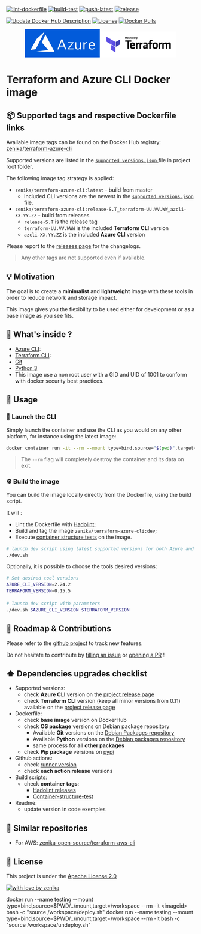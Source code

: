 [![lint-dockerfile](https://github.com/zenika-open-source/terraform-azure-cli/actions/workflows/lint-dockerfile.yml/badge.svg)](https://github.com/zenika-open-source/terraform-azure-cli/actions/workflows/lint-dockerfile.yml)
[![build-test](https://github.com/zenika-open-source/terraform-azure-cli/actions/workflows/build-test.yml/badge.svg)](https://github.com/zenika-open-source/terraform-azure-cli/actions/workflows/build-test.yml)
[![push-latest](https://github.com/zenika-open-source/terraform-azure-cli/actions/workflows/push-latest.yml/badge.svg)](https://github.com/zenika-open-source/terraform-azure-cli/actions/workflows/push-latest.yml)
[![release](https://github.com/zenika-open-source/terraform-azure-cli/actions/workflows/release.yml/badge.svg)](https://github.com/zenika-open-source/terraform-azure-cli/actions/workflows/release.yml)

[![Update Docker Hub Description](https://github.com/zenika-open-source/terraform-azure-cli/actions/workflows/dockerhub-description.yml/badge.svg)](https://github.com/zenika-open-source/terraform-azure-cli/actions/workflows/dockerhub-description.yml)
[![License](https://img.shields.io/badge/License-Apache%202.0-blue.svg)](https://opensource.org/licenses/Apache-2.0)
[![Docker Pulls](https://img.shields.io/docker/pulls/zenika/terraform-azure-cli.svg)](https://hub.docker.com/r/zenika/terraform-azure-cli/)

<p align="center">
  <a href="https://azure.microsoft.com"><img width="200" src="https://github.com/Zenika/terraform-azure-cli/raw/master/resources/azure-logo.png"></a>
  <a href="https://www.terraform.io/"><img width="200" src="https://github.com/Zenika/terraform-azure-cli/raw/master/resources/terraform-logo.png"></a>
</p>

# Terraform and Azure CLI Docker image

## 📦 Supported tags and respective Dockerfile links
Available image tags can be found on the Docker Hub registry: [zenika/terraform-azure-cli](https://hub.docker.com/r/zenika/terraform-azure-cli/tags)

Supported versions are listed in the [`supported_versions.json` ](https://github.com/zenika-open-source/terraform-azure-cli/blob/master/supported_versions.json) file in project root folder.

The following image tag strategy is applied:
* `zenika/terraform-azure-cli:latest` - build from master
  * Included CLI versions are the newest in the [`supported_versions.json` ](https://github.com/zenika-open-source/terraform-azure-cli/blob/master/supported_versions.json) file.
* `zenika/terraform-azure-cli:release-S.T_terraform-UU.VV.WW_azcli-XX.YY.ZZ` - build from releases
  * `release-S.T` is the release tag
  * `terraform-UU.VV.WWW` is the included **Terraform CLI** version
  * `azcli-XX.YY.ZZ` is the included **Azure CLI** version

Please report to the [releases page](https://github.com/zenika-open-source/terraform-azure-cli/releases) for the changelogs.

> Any other tags are not supported even if available.

## 💡 Motivation
The goal is to create a **minimalist** and **lightweight** image with these tools in order to reduce network and storage impact.

This image gives you the flexibility to be used either for development or as a base image as you see fits.

## 🔧 What's inside ?

* [Azure CLI](https://docs.microsoft.com/cli/azure/?view=azure-cli-latest):
* [Terraform CLI](https://www.terraform.io/docs/commands/index.html):
* [Git](https://git-scm.com/)
* [Python 3](https://www.python.org/)
* This image use a non root user with a GID and UID of 1001 to conform with docker security best practices.

## 🚀 Usage

### 🐚 Launch the CLI
Simply launch the container and use the CLI as you would on any other platform, for instance using the latest image:

```bash
docker container run -it --rm --mount type=bind,source="$(pwd)",target=/workspace zenika/terraform-azure-cli:latest
```

> The `--rm` flag will completely destroy the container and its data on exit.

### ⚙️ Build the image
You can build the image locally directly from the Dockerfile, using the build script.

It will :
* Lint the Dockerfile with [Hadolint](https://github.com/hadolint/hadolint);
* Build and tag the image `zenika/terraform-azure-cli:dev`;
* Execute [container structure tests](https://github.com/GoogleContainerTools/container-structure-test) on the image.

```bash
# launch dev script using latest supported versions for both Azure and Terraform CLI
./dev.sh
```

Optionally, it is possible to choose the tools desired versions:

```bash
# Set desired tool versions
AZURE_CLI_VERSION=2.24.2
TERRAFORM_VERSION=0.15.5

# launch dev script with parameters
./dev.sh $AZURE_CLI_VERSION $TERRAFORM_VERSION
```

## 🙏 Roadmap & Contributions
Please refer to the [github project](https://github.com/zenika-open-source/terraform-azure-cli/projects/1) to track new features.

Do not hesitate to contribute by [filling an issue](https://github.com/zenika-open-source/terraform-azure-cli/issues/new) or [opening a PR](https://github.com/zenika-open-source/terraform-azure-cli/pulls) !

## ⬆️ Dependencies upgrades checklist

* Supported versions:
  * check **Azure CLI** version on the [project release page](https://github.com/Azure/azure-cli/releases)
  * check **Terraform CLI** version (keep all minor versions from 0.11) available on the [project release page](https://github.com/hashicorp/terraform/releases)
* Dockerfile:
  * check **base image** version on DockerHub
  * check **OS package** versions on Debian package repository
    * Available **Git** versions on the [Debian Packages repository](https://packages.debian.org/search?arch=any&searchon=names&keywords=git)
    * Available **Python** versions on the [Debian packages repository](https://packages.debian.org/search?arch=any&searchon=names&keywords=python3)
    * same process for **all other packages**
  * check **Pip package** versions on [pypi](https://pypi.org/)
* Github actions:
  * check [runner version](https://github.com/actions/virtual-environments#available-environments)
  * check **each action release** versions
* Build scripts:
  * check **container tags**:
    * [Hadolint releases](https://github.com/hadolint/hadolint/releases)
    * [Container-structure-test](https://github.com/GoogleContainerTools/container-structure-test/releases)
* Readme:
  * update version in code exemples

## 🚩 Similar repositories

* For AWS: [zenika-open-source/terraform-aws-cli](https://github.com/zenika-open-source/terraform-aws-cli)

## 📖 License
This project is under the [Apache License 2.0](https://github.com/zenika-open-source/terraform-azure-cli/blob/master/LICENSE)

[![with love by zenika](https://img.shields.io/badge/With%20%E2%9D%A4%EF%B8%8F%20by-Zenika-b51432.svg)](https://oss.zenika.com)


docker run --name testing --mount type=bind,source=$PWD/../mount,target=/workspace --rm -it <imageid> bash -c "source /workspace/deploy.sh"
docker run --name testing --mount type=bind,source=$PWD/../mount,target=/workspace --rm -it <imageid> bash -c "source /workspace/undeploy.sh"
